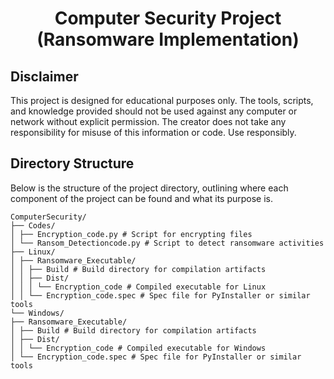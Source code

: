 <h1 align="center">
   Computer Security Project (Ransomware Implementation)
</h1>

## Disclaimer
This project is designed for educational purposes only. The tools, scripts, and knowledge provided should not be used against any computer or network without explicit permission. The creator does not take any responsibility for misuse of this information or code. Use responsibly.

## Directory Structure

Below is the structure of the project directory, outlining where each component of the project can be found and what its purpose is.
```
ComputerSecurity/
├── Codes/
│ ├── Encryption_code.py # Script for encrypting files
│ └── Ransom_Detectioncode.py # Script to detect ransomware activities
├── Linux/
│ ├── Ransomware_Executable/
│ │ ├── Build # Build directory for compilation artifacts
│ │ ├── Dist/
│ │ │ └── Encryption_code # Compiled executable for Linux
│ │ └── Encryption_code.spec # Spec file for PyInstaller or similar tools
└── Windows/
├── Ransomware_Executable/
│ ├── Build # Build directory for compilation artifacts
│ ├── Dist/
│ │ └── Encryption_code # Compiled executable for Windows
│ └── Encryption_code.spec # Spec file for PyInstaller or similar tools
```
